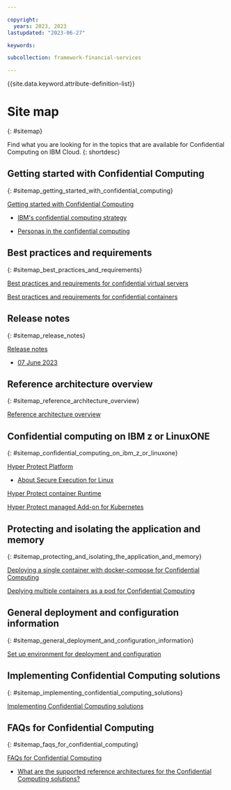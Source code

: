 ```yaml
---

copyright:
  years: 2023, 2023
lastupdated: "2023-06-27"

keywords: 

subcollection: framework-financial-services

---
```


{{site.data.keyword.attribute-definition-list}}


# Site map
{: #sitemap}

Find what you are looking for in the topics that are available for Confidential Computing on IBM Cloud.
{: shortdesc}






## Getting started with Confidential Computing
{: #sitemap_getting_started_with_confidential_computing}


[Getting started with Confidential Computing](/docs/confidential-computing?topic=confidential-computing-about#about)

* [IBM's confidential computing strategy](/docs/confidential-computing?topic=confidential-computing-about#ibms-confidential-computing-strategy)

* [Personas in the confidential computing](/docs/confidential-computing?topic=confidential-computing-about#personas-in-the-confidential-computing)


## Best practices and requirements
{: #sitemap_best_practices_and_requirements}


[Best practices and requirements for confidential virtual servers](/docs/confidential-computing?topic=confidential-computing-best-practices#best-practices)

[Best practices and requirements for confidential containers](/docs/confidential-computing?topic=confidential-computing-best-practices#best-practices)


## Release notes
{: #sitemap_release_notes}


[Release notes](/docs/confidential-computing?topic=confidential-computing-release-notes#release-notes)

* [07 June 2023](/docs/confidential-computing?topic=confidential-computing-release-notes#07-june-2021)


## Reference architecture overview
{: #sitemap_reference_architecture_overview}


[Reference architecture overview](/docs/confidential-computing?topic=confidential-computing-reference-architecture-overview#reference-architecture-overview)


## Confidential computing on IBM z or LinuxONE
{: #sitemap_confidential_computing_on_ibm_z_or_linuxone}


[Hyper Protect Platform](/docs/confidential-computing?topic=confidential-computing-hyper-protect-s390x#hyper-protect-s390x)

* [About Secure Execution for Linux](/docs/confidential-computing?topic=confidential-computing-hyper-protect-s390x#about-secure-execution-for-linux)

[Hyper Protect container Runtime](/docs/confidential-computing?topic=confidential-computing-hyper-protect-s390x#hyper-protect-s390x)

[Hyper Protect managed Add-on for Kubernetes](/docs/confidential-computing?topic=confidential-computing-hyper-protect-s390x#hyper-protect-s390x)


## Protecting and isolating the application and memory
{: #sitemap_protecting_and_isolating_the_application_and_memory}


[Deploying a single container with docker-compose for Confidential Computing](/docs/confidential-computing?topic=confidential-computing-paynow-on-hpvs#paynow-on-hpvs)

[Deplying multiple containers as a pod for Confidential Computing](/docs/confidential-computing?topic=confidential-computing-paynow-on-hpvs#paynow-on-hpvs)


## General deployment and configuration information
{: #sitemap_general_deployment_and_configuration_information}


[Set up environment for deployment and configuration](/docs/confidential-computing?topic=confidential-computing-shared-deployment-setup-environment#shared-deployment-setup-environment)


## Implementing Confidential Computing solutions
{: #sitemap_implementing_confidential_computing_solutions}


[Implementing Confidential Computing solutions](/docs/confidential-computing?topic=confidential-computing-implement-cc#implement-cc)


## FAQs for Confidential Computing
{: #sitemap_faqs_for_confidential_computing}


[FAQs for Confidential Computing](/docs/confidential-computing?topic=confidential-computing-faqs-cc#faqs-cc)

* [What are the supported reference architectures for the Confidential Computing solutions?](/docs/confidential-computing?topic=confidential-computing-faqs-cc#reference-architectures)

